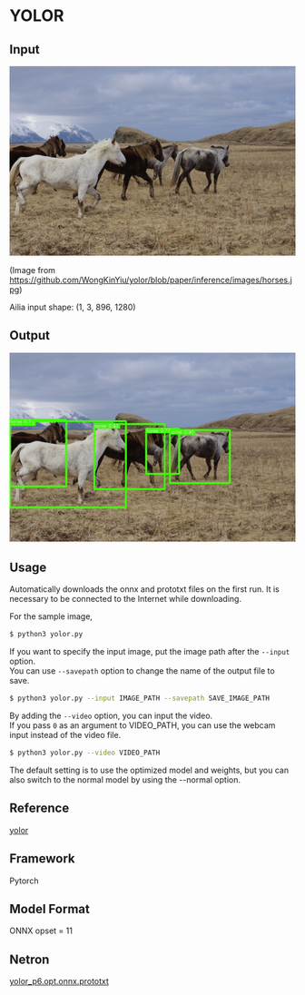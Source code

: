 # YOLOR

## Input

![Input](input.jpg)

(Image from https://github.com/WongKinYiu/yolor/blob/paper/inference/images/horses.jpg)

Ailia input shape: (1, 3, 896, 1280)

## Output

![Output](output.jpg)

## Usage

Automatically downloads the onnx and prototxt files on the first run. It is necessary to be connected to the Internet
while downloading.

For the sample image,

``` bash
$ python3 yolor.py
```

If you want to specify the input image, put the image path after the `--input` option.  
You can use `--savepath` option to change the name of the output file to save.

```bash
$ python3 yolor.py --input IMAGE_PATH --savepath SAVE_IMAGE_PATH
```

By adding the `--video` option, you can input the video.   
If you pass `0` as an argument to VIDEO_PATH, you can use the webcam input instead of the video file.

```bash
$ python3 yolor.py --video VIDEO_PATH
```

The default setting is to use the optimized model and weights, but you can also switch to the normal model by using the
--normal option.

## Reference

[yolor](https://github.com/WongKinYiu/yolor/tree/paper)

## Framework

Pytorch

## Model Format

ONNX opset = 11

## Netron

[yolor_p6.opt.onnx.prototxt](https://netron.app/?url=https://storage.googleapis.com/ailia-models/yolor/yolor_p6.opt.onnx.prototxt)
